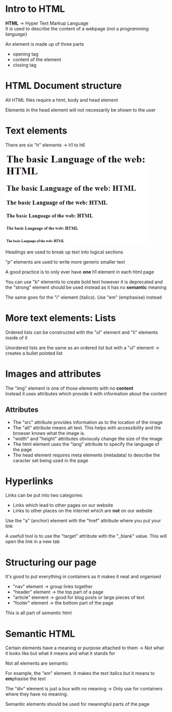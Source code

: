 # Intro to HTML

**HTML** -> Hyper Text Markup Language  
It is used to describe the content of a webpage (not a _programming language_)

An element is made up of three parts

- opening tag
- content of the element
- closing tag

# HTML Document structure

All HTML files require a html, body and head element

Elements in the head element will not necessarily be shown to the user

# Text elements

There are six "h" elements -> h1 to h6

![](https://github.com/j-koziel/html-css-course/blob/master/starter/02-HTML-Fundamentals/20230523104552.png)

Headings are used to break up text into logical sections

"p" elements are used to write more generic smaller text

A good practice is to only ever have **one** h1 element in each html page

You can use "b" elements to create bold text however it is deprecated and the "strong" element should be used instead as it has no **semantic** meaning

The same goes for the "i" element (italics). Use "em" (emphasise) instead

# More text elements: Lists

Ordered lists can be constructed with the "ol" element and "li" elements inside of it

Unordered lists are the same as an ordered list but with a "ul" element -> creates a bullet pointed list

# Images and attributes

The "img" element is one of those elements with no **content**  
Instead it uses attributes which provide it with information about the content

## Attributes

- The "src" attribute provides information as to the location of the image
- The "alt" attribute means alt text. This helps with accessibility and the browser knows what the image is.
- "width" and "height" attributes obviously change the size of the image
- The html element uses the "lang" attribute to specify the language of the page
- The head element requires meta elements (metadata) to describe the caracter set being used in the page

# Hyperlinks

Links can be put into two categories

- Links which lead to other pages on our website
- Links to other places on the internet which are **not** on our website

Use the "a" (anchor) element with the "href" attribute where you put your link

A usefull tool is to use the "target" attribute with the "\_blank" value. This will open the link in a new tab

# Structuring our page

It's good to put everything in containers as it makes it neat and organised

- "nav" element -> group links together
- "header" element -> the top part of a page
- "article" element -> good for blog posts or large pieces of text
- "footer" element -> the bottom part of the page

This is all part of _semantic_ html

# Semantic HTML

Certain elements have a meaning or purpose attached to them -> Not what it looks like but what it means and what it stands for

Not all elements are semantic

For example, the "em" element. It makes the text italics but it means to **em**phasise the text

The "div" element is just a box with no meaning -> Only use for containers where they have no meaning.

Semantic elements should be used for meaningful parts of the page
